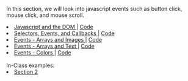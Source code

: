 In this section, we will look into javascript events such as button click, mouse click, and mouse scroll.
<li>
                <a href="https://mathuramg.com/IMA-Low-Res-Connections-Lab/Week_02|JS_Events/2.1_JS_DOM_Inspector/index.html"
                    target="_blank">
                    Javascript and the DOM
                </a>
                |
                <a href="https://github.com/MathuraMG/IMA-Low-Res-Connections-Lab/tree/master/Week_02|JS_Events/2.1_JS_DOM_Inspector"
                    target="_blank">
                    Code
                </a>
            </li>
            <li>
                <a href="https://mathuramg.com/IMA-Low-Res-Connections-Lab/Week_02|JS_Events/2.2_Events/index.html"
                    target="_blank">
                    Selectors, Events, and Callbacks
                </a>
                |
                <a href="https://github.com/MathuraMG/IMA-Low-Res-Connections-Lab/tree/master/Week_02|JS_Events/2.2_Events"
                    target="_blank">
                    Code
                </a>
            </li>
            <li>
                <a href="https://mathuramg.com/IMA-Low-Res-Connections-Lab/Week_02|JS_Events/2.2_Events_arrays_images/index.html"
                    target="_blank">
                    Events - Arrays and Images
                </a>
                |
                <a href="https://github.com/MathuraMG/IMA-Low-Res-Connections-Lab/tree/master/Week_02|JS_Events/2.2_Events_arrays_images"
                    target="_blank">
                    Code
                </a>
            </li>
            <li>
                <a href="https://mathuramg.com/IMA-Low-Res-Connections-Lab/Week_02|JS_Events/2.2_Events_arrays_text/index.html"
                    target="_blank">
                    Events - Arrays and Text
                </a>
                |
                <a href="https://github.com/MathuraMG/IMA-Low-Res-Connections-Lab/tree/master/Week_02|JS_Events/2.2_Events_arrays_text"
                    target="_blank">
                    Code
                </a>
            </li>
            <li>
                <a href="https://mathuramg.com/IMA-Low-Res-Connections-Lab/Week_02|JS_Events/2.2_Events_color/index.html"
                    target="_blank">
                    Events - Colors
                </a>
                |
                <a href="https://github.com/MathuraMG/IMA-Low-Res-Connections-Lab/tree/master/Week_02|JS_Events/2.2_Events_color"
                    target="_blank">
                    Code
                </a>
            </li>
            
</br>
In-Class examples:
<li>
                <a href="https://github.com/MathuraMG/IMA-Low-Res-Connections-Lab/tree/master/Week_02%7CJS_Events/In_Class/Section_2_Counter"
                    target="_blank">
                    Section 2
                </a>
            </li>
